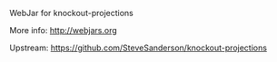 WebJar for knockout-projections

More info: http://webjars.org

Upstream: https://github.com/SteveSanderson/knockout-projections
